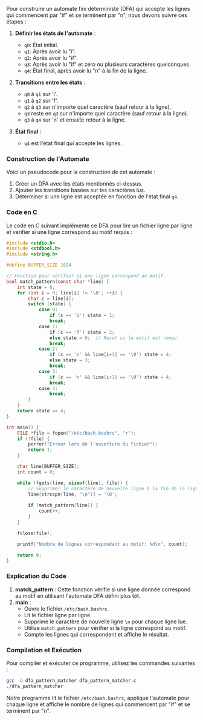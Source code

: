 Pour construire un automate fini déterministe (DFA) qui accepte les lignes qui commencent par "if" et se terminent par "n", nous devons suivre ces étapes :

1. **Définir les états de l'automate** :
   - `q0`: État initial.
   - `q1`: Après avoir lu "i".
   - `q2`: Après avoir lu "if".
   - `q3`: Après avoir lu "if" et zéro ou plusieurs caractères quelconques.
   - `q4`: État final, après avoir lu "n" à la fin de la ligne.

2. **Transitions entre les états** :
   - `q0` à `q1` sur 'i'.
   - `q1` à `q2` sur 'f'.
   - `q2` à `q3` sur n'importe quel caractère (sauf retour à la ligne).
   - `q3` reste en `q3` sur n'importe quel caractère (sauf retour à la ligne).
   - `q3` à `q4` sur 'n' et ensuite retour à la ligne.

3. **État final** :
   - `q4` est l'état final qui accepte les lignes.

### Construction de l'Automate

Voici un pseudocode pour la construction de cet automate :

1. Créer un DFA avec les états mentionnés ci-dessus.
2. Ajouter les transitions basées sur les caractères lus.
3. Déterminer si une ligne est acceptée en fonction de l'état final `q4`.

### Code en C

Le code en C suivant implémente ce DFA pour lire un fichier ligne par ligne et vérifier si une ligne correspond au motif requis :

```c
#include <stdio.h>
#include <stdbool.h>
#include <string.h>

#define BUFFER_SIZE 1024

// Fonction pour vérifier si une ligne correspond au motif
bool match_pattern(const char *line) {
    int state = 0;
    for (int i = 0; line[i] != '\0'; ++i) {
        char c = line[i];
        switch (state) {
            case 0:
                if (c == 'i') state = 1;
                break;
            case 1:
                if (c == 'f') state = 2;
                else state = 0;  // Reset si le motif est rompu
                break;
            case 2:
                if (c == 'n' && line[i+1] == '\0') state = 4;
                else state = 3;
                break;
            case 3:
                if (c == 'n' && line[i+1] == '\0') state = 4;
                break;
            case 4:
                break;
        }
    }
    return state == 4;
}

int main() {
    FILE *file = fopen("/etc/bash.bashrc", "r");
    if (!file) {
        perror("Erreur lors de l'ouverture du fichier");
        return 1;
    }

    char line[BUFFER_SIZE];
    int count = 0;

    while (fgets(line, sizeof(line), file)) {
        // Supprimer le caractère de nouvelle ligne à la fin de la ligne
        line[strcspn(line, "\n")] = '\0';
        
        if (match_pattern(line)) {
            count++;
        }
    }

    fclose(file);

    printf("Nombre de lignes correspondant au motif: %d\n", count);

    return 0;
}
```

### Explication du Code

1. **match_pattern** : Cette fonction vérifie si une ligne donnée correspond au motif en utilisant l'automate DFA défini plus tôt.
2. **main** :
   - Ouvre le fichier `/etc/bash.bashrc`.
   - Lit le fichier ligne par ligne.
   - Supprime le caractère de nouvelle ligne `\n` pour chaque ligne lue.
   - Utilise `match_pattern` pour vérifier si la ligne correspond au motif.
   - Compte les lignes qui correspondent et affiche le résultat.

### Compilation et Exécution

Pour compiler et exécuter ce programme, utilisez les commandes suivantes :

```sh
gcc -o dfa_pattern_matcher dfa_pattern_matcher.c
./dfa_pattern_matcher
```

Notre programme lit le fichier `/etc/bash.bashrc`, applique l'automate pour chaque ligne et affiche le nombre de lignes qui commencent par "if" et se terminent par "n".